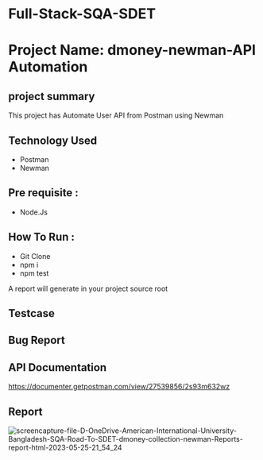 # Full-Stack-SQA-SDET
# Project Name: dmoney-newman-API Automation

## project summary 
This project has Automate User API from Postman using Newman

## Technology Used
- Postman
- Newman

## Pre requisite :
- Node.Js

## How To Run :
- Git Clone
- npm i
- npm test

A report will generate in your project source root

## Testcase
<link>

## Bug Report
<Link>

## API Documentation
https://documenter.getpostman.com/view/27539856/2s93m632wz

## Report 
  
![screencapture-file-D-OneDrive-American-International-University-Bangladesh-SQA-Road-To-SDET-dmoney-collection-newman-Reports-report-html-2023-05-25-21_54_24](https://github.com/MD-Mahedi-Hasan/SQA-Road-To-SDET/assets/94475321/06f3b221-5abc-4dd7-a543-669b44fb11b3)
